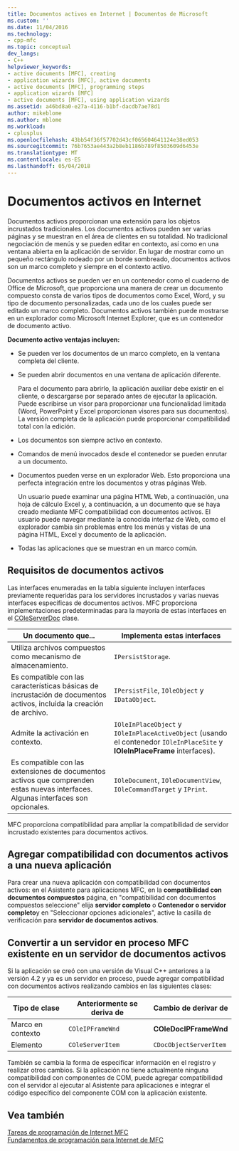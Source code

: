 ```yaml
---
title: Documentos activos en Internet | Documentos de Microsoft
ms.custom: ''
ms.date: 11/04/2016
ms.technology:
- cpp-mfc
ms.topic: conceptual
dev_langs:
- C++
helpviewer_keywords:
- active documents [MFC], creating
- application wizards [MFC], active documents
- active documents [MFC], programming steps
- application wizards [MFC]
- active documents [MFC], using application wizards
ms.assetid: a46bd8a0-e27a-4116-b1bf-dacdb7ae78d1
author: mikeblome
ms.author: mblome
ms.workload:
- cplusplus
ms.openlocfilehash: 43bb54f36f57702d43cf065604641124e38ed053
ms.sourcegitcommit: 76b7653ae443a2b8eb1186b789f8503609d6453e
ms.translationtype: MT
ms.contentlocale: es-ES
ms.lasthandoff: 05/04/2018
---
```

# <a name="active-documents-on-the-internet"></a>Documentos activos en Internet
Documentos activos proporcionan una extensión para los objetos incrustados tradicionales. Los documentos activos pueden ser varias páginas y se muestran en el área de clientes en su totalidad. No tradicional negociación de menús y se pueden editar en contexto, así como en una ventana abierta en la aplicación de servidor. En lugar de mostrar como un pequeño rectángulo rodeado por un borde sombreado, documentos activos son un marco completo y siempre en el contexto activo.  
  
 Documentos activos se pueden ver en un contenedor como el cuaderno de Office de Microsoft, que proporciona una manera de crear un documento compuesto consta de varios tipos de documentos como Excel, Word, y su tipo de documento personalizadas, cada uno de los cuales puede ser editado un marco completo. Documentos activos también puede mostrarse en un explorador como Microsoft Internet Explorer, que es un contenedor de documento activo.  
  
 **Documento activo ventajas incluyen:**  
  
-   Se pueden ver los documentos de un marco completo, en la ventana completa del cliente.  
  
-   Se pueden abrir documentos en una ventana de aplicación diferente.  
  
     Para el documento para abrirlo, la aplicación auxiliar debe existir en el cliente, o descargarse por separado antes de ejecutar la aplicación. Puede escribirse un visor para proporcionar una funcionalidad limitada (Word, PowerPoint y Excel proporcionan visores para sus documentos). La versión completa de la aplicación puede proporcionar compatibilidad total con la edición.  
  
-   Los documentos son siempre activo en contexto.  
  
-   Comandos de menú invocados desde el contenedor se pueden enrutar a un documento.  
  
-   Documentos pueden verse en un explorador Web. Esto proporciona una perfecta integración entre los documentos y otras páginas Web.  
  
     Un usuario puede examinar una página HTML Web, a continuación, una hoja de cálculo Excel y, a continuación, a un documento que se haya creado mediante MFC compatibilidad con documentos activos. El usuario puede navegar mediante la conocida interfaz de Web, como el explorador cambia sin problemas entre los menús y vistas de una página HTML, Excel y documento de la aplicación.  
  
-   Todas las aplicaciones que se muestran en un marco común.  
  
## <a name="requirements-for-active-documents"></a>Requisitos de documentos activos  
 Las interfaces enumeradas en la tabla siguiente incluyen interfaces previamente requeridas para los servidores incrustados y varias nuevas interfaces específicas de documentos activos. MFC proporciona implementaciones predeterminadas para la mayoría de estas interfaces en el [COleServerDoc](../mfc/reference/coleserverdoc-class.md) clase.  
  
|Un documento que...|Implementa estas interfaces|  
|-------------------------|---------------------------------|  
|Utiliza archivos compuestos como mecanismo de almacenamiento.|`IPersistStorage`.|  
|Es compatible con las características básicas de incrustación de documentos activos, incluida la creación de archivo.|`IPersistFile`, `IOleObject` y `IDataObject`.|  
|Admite la activación en contexto.|`IOleInPlaceObject` y `IOleInPlaceActiveObject` (usando el contenedor `IOleInPlaceSite` y **IOleInPlaceFrame** interfaces).|  
|Es compatible con las extensiones de documentos activos que comprenden estas nuevas interfaces. Algunas interfaces son opcionales.|`IOleDocument`, `IOleDocumentView`, `IOleCommandTarget` y `IPrint`.|  
  
 MFC proporciona compatibilidad para ampliar la compatibilidad de servidor incrustado existentes para documentos activos.  
  
## <a name="add-active-document-support-to-a-new-application"></a>Agregar compatibilidad con documentos activos a una nueva aplicación  
 Para crear una nueva aplicación con compatibilidad con documentos activos: en el Asistente para aplicaciones MFC, en la **compatibilidad con documentos compuestos** página, en "compatibilidad con documentos compuestos seleccione" elija **servidor completo** o  **Contenedor o servidor completo**y en "Seleccionar opciones adicionales", active la casilla de verificación para **servidor de documentos activos**.  
  
##  <a name="_core_convert_an_existing_mfc_in.2d.process_server_to_an_activex_document_server"></a> Convertir a un servidor en proceso MFC existente en un servidor de documentos activos  
 Si la aplicación se creó con una versión de Visual C++ anteriores a la versión 4.2 y ya es un servidor en proceso, puede agregar compatibilidad con documentos activos realizando cambios en las siguientes clases:  
  
|Tipo de clase|Anteriormente se deriva de|Cambio de derivar de|  
|----------------|---------------------------|---------------------------|  
|Marco en contexto|`COleIPFrameWnd`|**COleDocIPFrameWnd**|  
|Elemento|`COleServerItem`|`CDocObjectServerItem`|  
  
 También se cambia la forma de especificar información en el registro y realizar otros cambios. Si la aplicación no tiene actualmente ninguna compatibilidad con componentes de COM, puede agregar compatibilidad con el servidor al ejecutar al Asistente para aplicaciones e integrar el código específico del componente COM con la aplicación existente.  
  
## <a name="see-also"></a>Vea también  
 [Tareas de programación de Internet MFC](../mfc/mfc-internet-programming-tasks.md)   
 [Fundamentos de programación para Internet de MFC](../mfc/mfc-internet-programming-basics.md)

